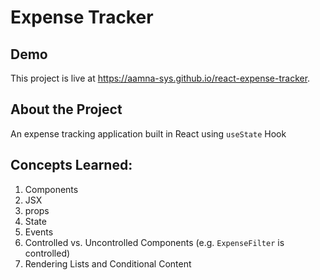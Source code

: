 # Expense Tracker

## Demo

This project is live at https://aamna-sys.github.io/react-expense-tracker.

## About the Project

An expense tracking application built in React using `useState` Hook

## Concepts Learned:

1. Components
2. JSX
3. props
4. State
5. Events
6. Controlled vs. Uncontrolled Components (e.g. `ExpenseFilter` is controlled)
7. Rendering Lists and Conditional Content
